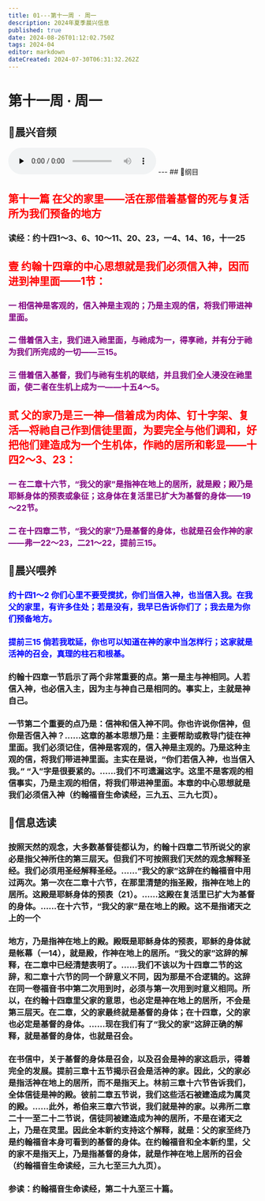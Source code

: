 ```yaml
---
title: 01---第十一周 · 周一
description: 2024年夏季晨兴信息
published: true
date: 2024-08-26T01:12:02.750Z
tags: 2024-04
editor: markdown
dateCreated: 2024-07-30T06:31:32.262Z
---
```


# 第十一周 · 周一
## 🎵晨兴音频
<audio id="audio" controls="" preload="none">
      <source id="mp3" src="/2024-04/week11/week11day1.mp3">
</audio>
---
## 📖纲目

## <font color=red>第十一篇    在父的家里——活在那借着基督的死与复活所为我们预备的地方</font>

### 读经：约十四1～3、6、10～11、20、23，一4、14、16，十一25

## <font color=red>**壹**    **约翰十四章的中心思想就是我们必须信入神，因而进到神里面——1节：**</font>

### <font color=purple>一    相信神是客观的，信入神是主观的；乃是主观的信，将我们带进神里面。</font>

### <font color=purple>二    借着信入主，我们进入祂里面，与祂成为一，得享祂，并有分于祂为我们所完成的一切——三15。</font>

### <font color=purple>三    借着信入基督，我们与祂有生机的联结，并且我们全人浸没在祂里面，使二者在生机上成为一——十五4～5。</font>

## <font color=red>**贰**    **父的家乃是三一神—借着成为肉体、钉十字架、复活—将祂自己作到信徒里面，为要完全与他们调和，好把他们建造成为一个生机体，作祂的居所和彰显——十四2～3、23：**</font>

### <font color=purple>一    在二章十六节，“我父的家”是指神在地上的居所，就是殿；殿乃是耶稣身体的预表或象征；这身体在复活里已扩大为基督的身体——19～22节。</font>

### <font color=purple>二    在十四章二节，“我父的家”乃是基督的身体，也就是召会作神的家——弗一22～23，二21～22，提前三15。</font>

## 📖晨兴喂养

### <font color=blue>约十四1～2    你们心里不要受搅扰，你们当信入神，也当信入我。在我父的家里，有许多住处；若是没有，我早已告诉你们了；我去是为你们预备地方。</font>

### <font color=blue>提前三15    倘若我耽延，你也可以知道在神的家中当怎样行；这家就是活神的召会，真理的柱石和根基。</font>

### 约翰十四章一节启示了两个非常重要的点。第一是主与神相同。人若信入神，也必信入主，因为主与神自己是相同的。事实上，主就是神自己。

### 一节第二个重要的点乃是：信神和信入神不同。你也许说你信神，但你是否信入神？……这章的基本思想乃是：主要帮助或教导门徒在神里面。我们必须记住，信神是客观的，信入神是主观的。乃是这种主观的信，将我们带进神里面。主实在是说，“你们若信入神，也当信入我。” “入”字是很要紧的。……我们不可遗漏这字。这里不是客观的相信事实，乃是主观的相信，将我们带进神里面。本章的中心思想就是我们必须信入神（约翰福音生命读经，三九五、三九七页）。

## 📖信息选读

### 按照天然的观念，大多数基督徒都认为，约翰十四章二节所说父的家必是指父神所住的第三层天。但我们不可按照我们天然的观念解释圣经。我们必须用圣经解释圣经。……“我父的家”这辞在约翰福音中用过两次。第一次在二章十六节，在那里清楚的指圣殿，指神在地上的居所。这殿是耶稣身体的预表（21）。……这殿在复活里已扩大为基督的身体。……在十六节，“我父的家”是在地上的殿。这不是指诸天之上的一个

### 地方，乃是指神在地上的殿。殿既是耶稣身体的预表，耶稣的身体就是帐幕（一14），就是殿，作神在地上的居所。“我父的家”这辞的解释，在二章中已经清楚表明了。……我们不该以为十四章二节的这辞，和二章十六节的同一个辞意义不同，因为那是不合逻辑的。这辞在同一卷福音书中第二次用到时，必须与第一次用到时意义相同。所以，在约翰十四章里父家的意思，也必定是神在地上的居所，不会是第三层天。在二章，父的家最终就是基督的身体；在十四章，父的家也必定是基督的身体。……现在我们有了“我父的家”这辞正确的解释，就是基督的身体，也就是召会。

### 在书信中，关于基督的身体是召会，以及召会是神的家这启示，得着完全的发展。提前三章十五节揭示召会是活神的家。因此，父的家必是指活神在地上的居所，而不是指天上。林前三章十六节告诉我们，全体信徒是神的殿。彼前二章五节说，我们这些活石被建造成为属灵的殿。……此外，希伯来三章六节说，我们就是神的家。以弗所二章二十一至二十二节说，信徒同被建造成为神的居所，不是在诸天之上，乃是在灵里。因此全本新约支持这个解释，就是：父的家至终乃是约翰福音本身可看到的基督的身体。在约翰福音和全本新约里，父的家不是指天上，乃是指基督的身体，就是作神在地上居所的召会（约翰福音生命读经，三九七至三九九页）。

### 参读：约翰福音生命读经，第二十九至三十篇。

<!-- Google tag (gtag.js) -->
<script async src="https://www.googletagmanager.com/gtag/js?id=G-1P8709Z16T"></script>
<script>
  window.dataLayer = window.dataLayer || [];
  function gtag(){dataLayer.push(arguments);}
  gtag('js', new Date());

  gtag('config', 'G-1P8709Z16T');
</script>